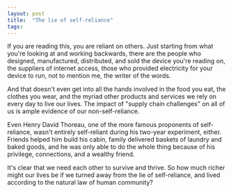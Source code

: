 ```yaml
---
layout: post
title:  "The lie of self-reliance"
tags: 
---
```


If you are reading this, you are reliant on others. Just starting from what you're looking at and working backwards, there are the people who designed, manufactured, distributed, and sold the device you're reading on, the suppliers of internet access, those who provided electricity for your device to run, not to mention me, the writer of the words.

And that doesn't even get into all the hands involved in the food you eat, the clothes you wear, and the myriad other products and services we rely on every day to live our lives. The impact of "supply chain challenges" on all of us is ample evidence of our non-self-reliance.

Even Henry David Thoreau, one of the more famous proponents of self-reliance, wasn't entirely self-reliant during his two-year experiment, either. Friends helped him build his cabin, family delivered baskets of laundry and baked goods, and he was only able to do the whole thing because of his privilege, connections, and a wealthy friend.

It's clear that we need each other to survive and thrive. So how much richer might our lives be if we turned away from the lie of self-reliance, and lived according to the natural law of human community?